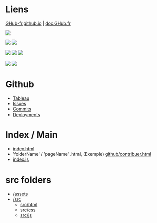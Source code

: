 # Liens
[GHub-fr.github.io](https://GHub-fr.github.io) | [doc.GHub.fr](https://doc.ghub.fr)

<a href=""><img src="https://img.shields.io/website?down_color=red&down_message=offline&style=for-the-badge&up_color=green&up_message=online&url=https%3A%2F%2FGHub-fr.github.io"></a>

<a href=""><img src="https://img.shields.io/github/commit-activity/m/GHub-fr/GHub-fr.github.io?color=red&style=for-the-badge"></a>
<a href=""><img src="https://img.shields.io/github/last-commit/GHub-fr/GHub-fr.github.io?color=red&style=for-the-badge"></a>

<a href=""><img src="https://img.shields.io/github/stars/GHub-fr?color=red&style=for-the-badge"></a>
<a href=""><img src="https://img.shields.io/github/stars/GHub-fr/GHub-fr.github.io?color=red&label=repo%20stars&style=for-the-badge"></a>
<a href=""><img src="https://img.shields.io/github/contributors/GHub-fr/GHub-fr.github.io?style=for-the-badge"></a>

<a href=""><img src="https://img.shields.io/github/languages/code-size/GHub-fr/GHub-fr.github.io?color=red"></a>
<a href=""><img src="https://img.shields.io/github/repo-size/GHub-fr/GHub-fr.github.io?color=red"></a>

# Github
- [Tableau](https://github.com/orgs/GHub-fr/projects/4/)
- [Issues](https://github.com/GHub-fr/GHub-fr.github.io/issues)
- [Commits](https://github.com/GHub-fr/GHub-fr.github.io/commits/main)
- [Deployments](https://github.com/GHub-fr/GHub-fr.github.io/deployments)

# Index / Main
- [index.html](https://github.com/GHub-fr/GHub-fr.github.io/blob/main/index.html)
- 'folderName' / 'pageName' .html, (Exemple) [github/contribuer.html](https://github.com/GHub-fr/GHub-fr.github.io/blob/main/github/contribuer.html)
- [index.js](https://github.com/GHub-fr/GHub-fr.github.io/blob/main/src/js/index.js)

# src folders
- [/assets](https://github.com/GHub-fr/GHub-fr.github.io/blob/main/assets)
- [/src](https://github.com/GHub-fr/GHub-fr.github.io/blob/main/src)
  - [src/html](https://github.com/GHub-fr/GHub-fr.github.io/blob/main/src/html)
  - [src/css](https://github.com/GHub-fr/GHub-fr.github.io/blob/main/src/css)
  - [src/js](https://github.com/GHub-fr/GHub-fr.github.io/blob/main/src/js)
